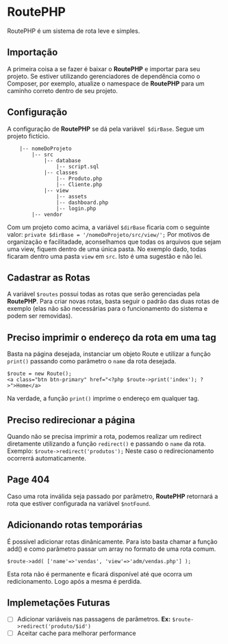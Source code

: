 # RoutePHP
RoutePHP é um sistema de rota leve e simples.

## Importação
A primeira coisa a se fazer é baixar o **RoutePHP** e importar para seu projeto.
Se estiver utilizando gerenciadores de dependência como o Composer, por exemplo, atualize o namespace de **RoutePHP** para um caminho correto dentro de seu projeto.

## Configuração
A configuração de **RoutePHP** se dá pela variável` $dirBase`. Segue um projeto fictício.

```
	|-- nomeDoProjeto
		|-- src
			|-- database
				|-- script.sql
			|-- classes
				|-- Produto.php
				|-- Cliente.php
			|-- view
				|-- assets
				|-- dashboard.php
				|-- login.php
		|-- vendor
```
Com um projeto como acima, a variável `$dirBase` ficaria com o seguinte valor: `private $dirBase = '/nomeDoProjeto/src/view/';`
Por motivos de organização e facilitadade, aconselhamos que todas os arquivos que sejam uma view, fiquem dentro de uma única pasta. No exemplo dado, todas ficaram dentro uma pasta `view` em `src`. Isto é uma sugestão e não lei.

## Cadastrar as Rotas
A variável `$routes` possui todas as rotas que serão gerenciadas pela **RoutePHP**.
Para criar novas rotas, basta seguir o padrão das duas rotas de exemplo (elas não são necessárias para o funcionamento do sistema e podem ser removidas).

## Preciso imprimir o endereço da rota em uma tag <a>
Basta na página desejada, instanciar um objeto Route e utilizar a função `print()` passando como parâmetro o `name` da rota desejada.
```
$route = new Route();
<a class="btn btn-primary" href="<?php $route->print('index'); ?>">Home</a>
```
Na verdade, a função `print()` imprime o endereço em qualquer tag.
  
## Preciso redirecionar a página
Quando não se precisa imprimir a rota, podemos realizar um redirect diretamente utilizando a função `redirect()` e passando o `name` da rota. Exemplo: `$route->redirect('produtos');`
Neste caso o redirecionamento ocorrerrá automaticamente.

## Page 404
Caso uma rota inválida seja passado por parâmetro, **RoutePHP** retornará a rota que estiver configurada na variável `$notFound`.

## Adicionando rotas temporárias
É possível adicionar rotas dinânicamente. Para isto basta chamar a função add() e como parâmetro passar um array no formato de uma rota comum.
```
$route->add( ['name'=>'vendas', 'view'=>'adm/vendas.php'] );
```
Esta rota não é permanente e ficará disponível até que ocorra um redicionamento. Logo após a mesma é perdida.

## Implemetações Futuras
- [ ] Adicionar variáveis nas passagens de parâmetros. **Ex:** `$route->redirect('produto/$id')`
- [ ] Aceitar cache para melhorar performance
